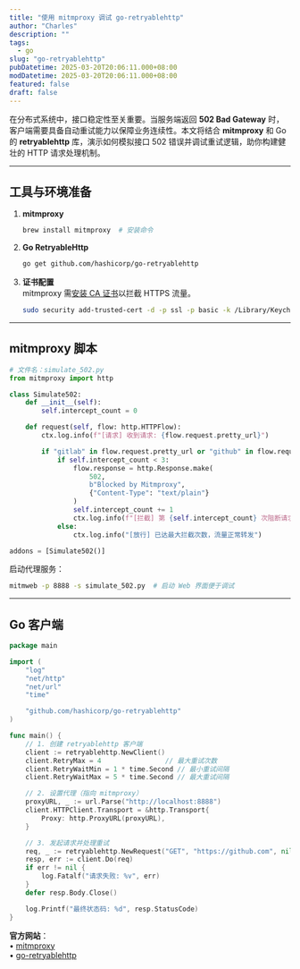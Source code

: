 ```yaml
---
title: "使用 mitmproxy 调试 go-retryablehttp"
author: "Charles"
description: ""
tags:
  - go
slug: "go-retryablehttp"
pubDatetime: 2025-03-20T20:06:11.000+08:00
modDatetime: 2025-03-20T20:06:11.000+08:00
featured: false
draft: false
---
```


在分布式系统中，接口稳定性至关重要。当服务端返回 **502 Bad Gateway** 时，客户端需要具备自动重试能力以保障业务连续性。本文将结合 **mitmproxy** 和 Go 的 **retryablehttp** 库，演示如何模拟接口 502 错误并调试重试逻辑，助你构建健壮的 HTTP 请求处理机制。

---

## 工具与环境准备
1. **mitmproxy**  
   ```bash
   brew install mitmproxy  # 安装命令
   ```

2. **Go RetryableHttp**  
   ```bash
   go get github.com/hashicorp/go-retryablehttp
   ```

3. **证书配置**  
   mitmproxy 需[安装 CA 证书](https://docs.mitmproxy.org/stable/concepts-certificates/#installing-the-mitmproxy-ca-certificate-manually)以拦截 HTTPS 流量。
   ```bash
   sudo security add-trusted-cert -d -p ssl -p basic -k /Library/Keychains/System.keychain ~/.mitmproxy/mitmproxy-ca-cert.pem
   ```

---

## mitmproxy 脚本
```python
# 文件名：simulate_502.py
from mitmproxy import http

class Simulate502:
    def __init__(self):
        self.intercept_count = 0

    def request(self, flow: http.HTTPFlow):
        ctx.log.info(f"[请求] 收到请求: {flow.request.pretty_url}")

        if "gitlab" in flow.request.pretty_url or "github" in flow.request.pretty_url:
            if self.intercept_count < 3:
                flow.response = http.Response.make(
                    502,
                    b"Blocked by Mitmproxy",
                    {"Content-Type": "text/plain"}
                )
                self.intercept_count += 1
                ctx.log.info(f"[拦截] 第 {self.intercept_count} 次阻断请求: {flow.request.url}")
            else:
                ctx.log.info("[放行] 已达最大拦截次数，流量正常转发")

addons = [Simulate502()]
```

启动代理服务：
```bash
mitmweb -p 8888 -s simulate_502.py  # 启动 Web 界面便于调试
```

---

## Go 客户端
```go
package main

import (
	"log"
	"net/http"
	"net/url"
	"time"

	"github.com/hashicorp/go-retryablehttp"
)

func main() {
	// 1. 创建 retryablehttp 客户端
	client := retryablehttp.NewClient()
	client.RetryMax = 4                // 最大重试次数
	client.RetryWaitMin = 1 * time.Second // 最小重试间隔
	client.RetryWaitMax = 5 * time.Second // 最大重试间隔

	// 2. 设置代理（指向 mitmproxy）
	proxyURL, _ := url.Parse("http://localhost:8888")
	client.HTTPClient.Transport = &http.Transport{
		Proxy: http.ProxyURL(proxyURL),
	}

	// 3. 发起请求并处理重试
	req, _ := retryablehttp.NewRequest("GET", "https://github.com", nil)
	resp, err := client.Do(req)
	if err != nil {
		log.Fatalf("请求失败: %v", err)
	}
	defer resp.Body.Close()

	log.Printf("最终状态码: %d", resp.StatusCode)
}
```

**官方网站**：  
• [mitmproxy](https://mitmproxy.org/)  
• [go-retryablehttp](https://github.com/hashicorp/go-retryablehttp)
